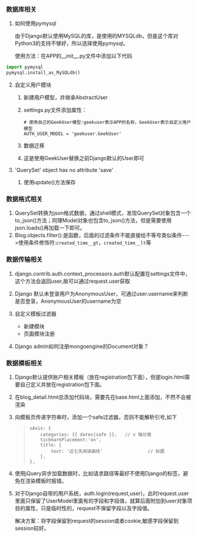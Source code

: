 ### 数据库相关

1. 如何使用pymysql

   由于Django默认使用MySQL的库，是使用的MYSQLdb，但是这个库对Python3的支持不够好，所以选择使用pymysql。

   使用方法：在APP的__init__.py文件中添加以下代码

```python
import pymysql
pymysql.install_as_MySQLdb()
```

2. 自定义用户模块

   1. 新建用户模型，并继承AbstractUser

   2. settings.py文件添加属性：

      ```
      # 使用自己的GeekUser模型:geekuser表示APP的名称，GeekUser表示自定义用户模型
      AUTH_USER_MODEL = 'geekuser.GeekUser'
      ```

   3. 数据迁移

   4. 这是使用GeekUser替换之前Django默认的User即可

3. 'QuerySet' object has no attribute 'save'

   1. 使用update()方法保存

### 数据格式相关

1. QuerySet转换为json格式数据，通过shell模式，发现QuerySet对象包含一个to_json()方法；同理Model对象也包含to_json()方法，但是需要使用json.loads()再加载一下即可。
2. Blog.objects.filter():是函数，后面的过滤条件不能直接给不等号类似条件--->使用条件修饰符:`created_time__gt`，`created_time__lt`等

### 数据传输相关

1. django.contrib.auth.context_processors.auth默认配置在settings文件中，这个方法会返回user,故可以通过request.user获取
2. Django 默认未登录用户为AnonymousUser，可通过user.username来判断是否登录，AnonymousUser的username为空
3. 自定义模板过滤器

    - 新建模块
    - 页面模块注册
4. Django admin如何注册mongoengine的Document对象？

### 数据模板相关

1. Django默认提供账户相关模板（放在registration包下面），但是login.html需要自己定义并放在registration包下面。

2. 在blog_detail.html总添加代码块，需要先在base.html上面添加，不然不会被渲染

3. 向模板页传递字符串时，添加一个safe过滤器，否则不能解析引号,如下

   > ```
   > xAxis: {
   >     categories: {{ dates|safe }},   // x 轴分类
   >     tickmarkPlacement:'on',
   >     title: {
   >         text: '近七天阅读曲线'                 // 标题
   >     },
   > },
   > ```

4. 使用jQuery异步加载数据时，比如请求路径等最好不使用Django的标签，避免在渲染模板时报错。

5. 对于Django自带的用户系统，auth.login(request,user)，此时request.user里面只保留了UserModel里面有的字段和字段值，就算后面附加到user对象项目的属性，只是临时性的，request不保留字段以及字段值。

   ​	解决方案：将字段保留到request的session或者cookie,敏感字段保留到session较好。